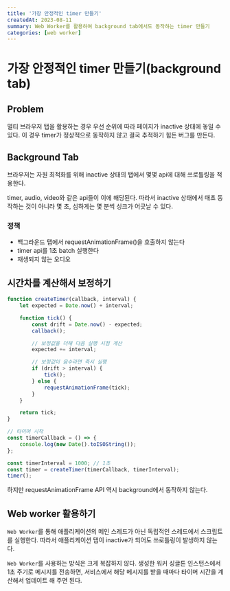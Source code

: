 ```yaml
---
title: '가장 안정적인 timer 만들기'
createdAt: 2023-08-11
summary: Web Worker를 활용하여 background tab에서도 동작하는 timer 만들기
categories: [web worker]
---
```


# 가장 안정적인 timer 만들기(background tab)

## Problem

멀티 브라우저 탭을 활용하는 경우 우선 순위에 따라 페이지가 inactive 상태에 놓일 수 있다. 이 경우 timer가 정상적으로 동작하지 않고 결국 추적하기 힘든 버그를 만든다.

## Background Tab

브라우저는 자원 최적화를 위해 inactive 상태의 탭에서 몇몇 api에 대해 쓰로틀링을 적용한다.

timer, audio, video와 같은 api들이 이에 해당된다. 따라서 inactive 상태에서 매초 동작하는 것이 아니라 몇 초, 심하게는 몇 분씩 싱크가 어긋날 수 있다.

### 정책

-   백그라운드 탭에서 requestAnimationFrame()을 호출하지 않는다
-   timer api를 1초 batch 실행한다
-   재생되지 않는 오디오

## 시간차를 계산해서 보정하기

```jsx
function createTimer(callback, interval) {
	let expected = Date.now() + interval;

	function tick() {
		const drift = Date.now() - expected;
		callback();

		// 보정값을 더해 다음 실행 시점 계산
		expected += interval;

		// 보정값이 음수라면 즉시 실행
		if (drift > interval) {
			tick();
		} else {
			requestAnimationFrame(tick);
		}
	}

	return tick;
}

// 타이머 시작
const timerCallback = () => {
	console.log(new Date().toISOString());
};

const timerInterval = 1000; // 1초
const timer = createTimer(timerCallback, timerInterval);
timer();
```

하지만 requestAnimationFrame API 역시 background에서 동작하지 않는다.

## Web worker 활용하기

`Web Worker`를 통해 애플리케이션의 메인 스레드가 아닌 독립적인 스레드에서 스크립트를 실행한다. 따라서 애플리케이션 탭이 inactive가 되어도 쓰로틀링이 발생하지 않는다.

`Web Worker`를 사용하는 방식은 크게 복잡하지 않다. 생성한 워커 싱글톤 인스턴스에서 1초 주기로 메시지를 전송하면, 서비스에서 해당 메시지를 받을 때마다 타이머 시간을 계산해서 업데이트 해 주면 된다.

